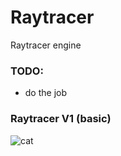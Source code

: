 # Raytracer #

Raytracer engine

### TODO: ###

* do the job

### Raytracer V1 (basic) ###

<HTML>
   <img src="./img/step_6.png" alt="cat">
</HTML>
